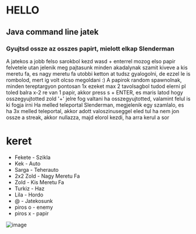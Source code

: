 # HELLO

## Java command line jatek
### Gyujtsd ossze az osszes papirt, mielott elkap Slenderman

A jatekos a jobb felso sarokbol kezd
wasd + enterrel mozog
elso papir felvetele utan jelenik meg pajtasunk
minden akadalynak szamit kiveve a kis meretu fa, es nagy meretu fa
utobbi ketton at tudsz gyalogolni, de ezzel le is rombolod, mert ig volt olcso megoldani :)
A papirok random spawnolnak, minden tereptargyon pontosan 1x
ezeket max 2 tavolsagbol tudod elerni
pl toled balra x-2 re van 1 papir, akkor press s + ENTER, es maris latod hogy osszegyujtotted
zold '+' jelre fog valtani ha osszegyujtotted, valamint felul is ki fogja irni
Ha melled teleportal Slenderman, megjelenik egy szamlalo, es ha 3x melled teleportal, akkor adott valoszinuseggel eled tul
ha nem jon ossze a streak, akkor nullazza, majd elorol kezdi, ha arra kerul a sor

# keret
- Fekete - Szikla
- Kek - Auto
- Sarga - Teherauto
- 2x2 Zold - Nagy Meretu Fa
- Zold - Kis Meretu Fa
- Turkiz - Haz
- Lila - Hordo
- @ - Jatekosunk
- piros o - enemy
- piros x - papir


![image](https://user-images.githubusercontent.com/97035194/159770356-b7e93072-4fe2-4540-8950-0ca03154c89d.png)
